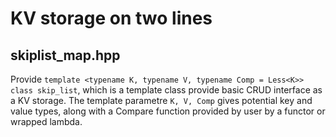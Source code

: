 # KV storage on two lines

## skiplist_map.hpp
Provide `template <typename K, typename V, typename Comp = Less<K>> class skip_list`, which is a template class provide basic CRUD interface as a KV storage. The template parametre `K, V, Comp` gives potential key and value types, along with a Compare function provided by user by a functor or wrapped lambda.


